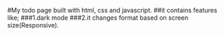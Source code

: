#My todo page built with html, css and javascript.
##it contains features like;
###1.dark mode
###2.it changes format based on screen size(Responsive).